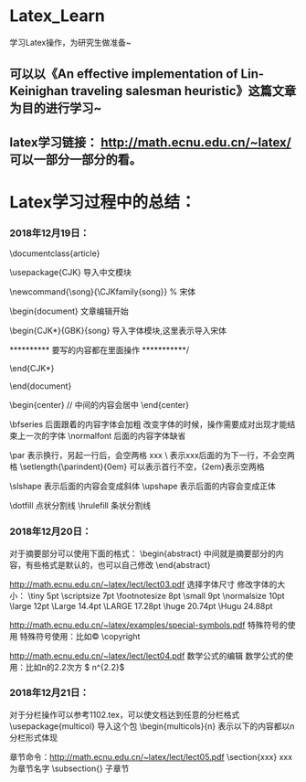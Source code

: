 # Latex_Learn
学习Latex操作，为研究生做准备~

## 可以以《An effective implementation of Lin-Keinighan traveling salesman heuristic》这篇文章为目的进行学习~

## latex学习链接： http://math.ecnu.edu.cn/~latex/ 可以一部分一部分的看。

# Latex学习过程中的总结：
### 2018年12月19日：
\documentclass{article}

\usepackage{CJK}   导入中文模块

\newcommand{\song}{\CJKfamily{song}} % 宋体

\begin{document}   文章编辑开始

\begin{CJK*}{GBK}{song}    导入字体模块,这里表示导入宋体

\**********
要写的内容都在里面操作
***********/

\end{CJK*}

\end{document}

\begin{center}
// 中间的内容会居中
\end{center}

\bfseries 后面跟着的内容字体会加粗 改变字体的时候，操作需要成对出现才能结束上一次的字体
\normalfont 后面的内容字体缺省

\par 表示换行，另起一行后，会空两格
xxx \\ 表示xxx后面的为下一行，不会空两格
\setlength{\parindent}{0em} 可以表示首行不空，{2em}表示空两格

\slshape 表示后面的内容会变成斜体
\upshape 表示后面的内容会变成正体

\dotfill 点状分割线
\hrulefill 条状分割线

### 2018年12月20日：
对于摘要部分可以使用下面的格式：
\begin{abstract}
中间就是摘要部分的内容，有些格式是默认的，也可以自己修改
\end{abstract}

http://math.ecnu.edu.cn/~latex/lect/lect03.pdf 选择字体尺寸
修改字体的大小：
\tiny         5pt
\scriptsize   7pt
\footnotesize 8pt
\small        9pt
\normalsize   10pt
\large        12pt
\Large        14.4pt
\LARGE        17.28pt
\huge         20.74pt
\Hugu         24.88pt

http://math.ecnu.edu.cn/~latex/examples/special-symbols.pdf 特殊符号的使用
特殊符号使用：比如©
\copyright

http://math.ecnu.edu.cn/~latex/lect/lect04.pdf  数学公式的编辑
数学公式的使用：比如n的2.2次方
$ n^{2.2}$

### 2018年12月21日：
对于分栏操作可以参考1102.tex，可以使文档达到任意的分栏格式
\usepackage{multicol}  导入这个包
\begin{multicols}{n}  表示以下的内容都以n分栏形式体现

章节命令：http://math.ecnu.edu.cn/~latex/lect/lect05.pdf
\section{xxx}  xxx为章节名字 \subsection{} 子章节

